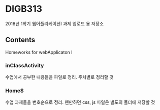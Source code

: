 # DIGB313
2018년 1학기 웹어플리케이션I 과제 업로드 용 저장소

## Contents
Homeworks for webApplicaton I

### inClassActivity
수업에서 공부한 내용들을 파일로 정리. 주차별로 정리할 것

### Home$
수업 과제들을 번호순으로 정리. 왠만하면 css, js 파일은 별도의 폴더에 저장할 것